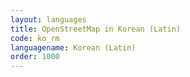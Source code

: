 ```yaml
---
layout: languages
title: OpenStreetMap in Korean (Latin)
code: ko_rm
languagename: Korean (Latin)
order: 1000
---
```

